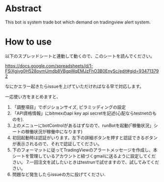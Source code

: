 # Abstract
This bot is system trade bot which demand on tradingview alert system.

# How to use
以下のスプレッドシートと連動して動くので、このシートを読んでください。

https://docs.google.com/spreadsheets/d/1-FSiXgjvg0H528oymUmdb8VBgpWqEMJzFhO3B0EnySc/edit#gid=934713792

なにかエラー起きたらissueを上げていただければなる早で対応します。

一応使い方をまとめますと、
1. 「調整項目」でポジションサイズ, ピラミッディングの設定
2. 「API資格情報」にbitmexのapi key api secretを記述(心配ならtestnetのものを).
3. 上のメニューにbotControlがあるはずなので、runBotを起動(「稼働状況」シートの稼働状況が稼働中になります)
4. 初回起動時は認証がいります。左下の詳細ボタンを押すと認証できるボタンが表示されるので、それで認証してください。
5. 下のフォーマットに従ってTradingViewのアラートメッセージを作成し、本シートを管理しているアカウントと紐づくgmailに送るように設定してください。
7.一回注文を試したいときはtestrunで試せますので、試してみてください。
8. 問題など発生したらissueの方に投げてください.
